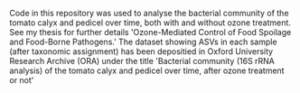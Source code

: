 Code in this repository was used to analyse the bacterial community of the tomato calyx and pedicel over time, both with and without ozone treatment.
See my thesis for further details 'Ozone-Mediated Control of Food Spoilage and Food-Borne Pathogens.'
The dataset showing ASVs in each sample (after taxonomic assignment) has been depositied in Oxford University Research Archive (ORA) under the title 'Bacterial community (16S rRNA analysis) of the tomato calyx and pedicel over time, after ozone treatment or not'
